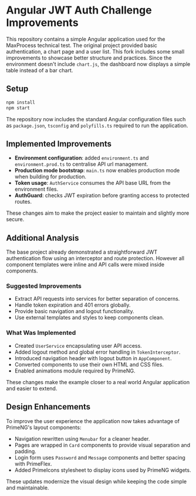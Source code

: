 # Angular JWT Auth Challenge Improvements

This repository contains a simple Angular application used for the MaxProcess technical test. The original project provided basic authentication, a chart page and a user list. This fork includes some small improvements to showcase better structure and practices. Since the environment doesn't include `chart.js`, the dashboard now displays a simple table instead of a bar chart.

## Setup

```bash
npm install
npm start
```
The repository now includes the standard Angular configuration files such as `package.json`, `tsconfig` and `polyfills.ts` required to run the application.

## Implemented Improvements

- **Environment configuration**: added `environment.ts` and `environment.prod.ts` to centralise API url management.
- **Production mode bootstrap**: `main.ts` now enables production mode when building for production.
- **Token usage**: `AuthService` consumes the API base URL from the environment files.
- **AuthGuard**: checks JWT expiration before granting access to protected routes.

These changes aim to make the project easier to maintain and slightly more secure.

## Additional Analysis

The base project already demonstrated a straightforward JWT authentication flow using an interceptor and route protection. However all component templates were inline and API calls were mixed inside components.

### Suggested Improvements
- Extract API requests into services for better separation of concerns.
- Handle token expiration and 401 errors globally.
- Provide basic navigation and logout functionality.
- Use external templates and styles to keep components clean.

### What Was Implemented
- Created `UserService` encapsulating user API access.
- Added logout method and global error handling in `TokenInterceptor`.
- Introduced navigation header with logout button in `AppComponent`.
- Converted components to use their own HTML and CSS files.
- Enabled animations module required by PrimeNG.

These changes make the example closer to a real world Angular application and easier to extend.

## Design Enhancements

To improve the user experience the application now takes advantage of PrimeNG's layout components:

- Navigation rewritten using `Menubar` for a cleaner header.
- Pages are wrapped in `Card` components to provide visual separation and padding.
- Login form uses `Password` and `Message` components and better spacing with PrimeFlex.
- Added PrimeIcons stylesheet to display icons used by PrimeNG widgets.

These updates modernize the visual design while keeping the code simple and maintainable.
